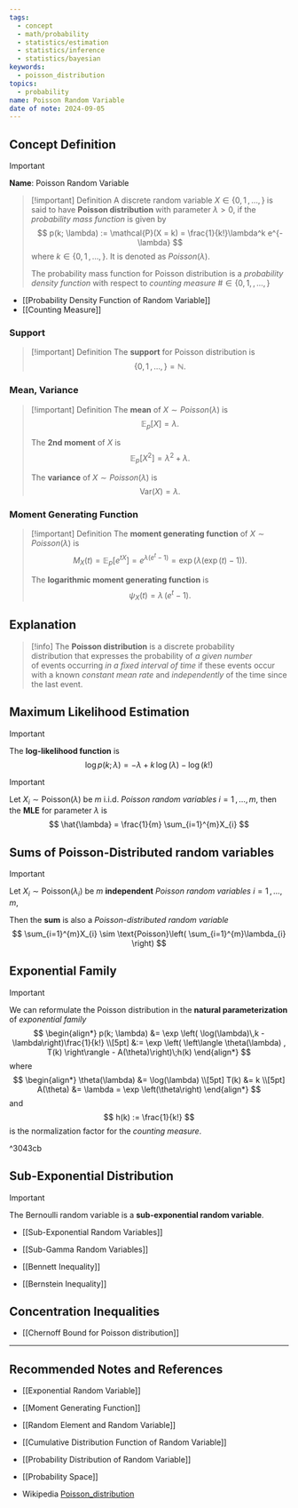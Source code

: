 ```yaml
---
tags:
  - concept
  - math/probability
  - statistics/estimation
  - statistics/inference
  - statistics/bayesian
keywords:
  - poisson_distribution
topics:
  - probability
name: Poisson Random Variable
date of note: 2024-09-05
---
```


## Concept Definition

>[!important]
>**Name**: Poisson Random Variable

>[!important] Definition
>A discrete random variable $X \in \{ 0, 1\,{,}\ldots{,}\, \}$ is said to have **Poisson distribution** with parameter $\lambda >0$, if the *probability mass function* is given by
>$$
>p(k; \lambda) := \mathcal{P}(X = k) =  \frac{1}{k!}\lambda^k e^{-\lambda}
>$$
>where $k \in \{ 0,1 \,{,}\ldots{,}\, \}.$ It is denoted as $Poisson(\lambda).$
>
>The probability mass function for Poisson distribution is a *probability density function* with respect to *counting measure* $\# \in \{0, 1, \,{,}\ldots{,}\, \}$

- [[Probability Density Function of Random Variable]]
- [[Counting Measure]]

### Support

>[!important] Definition
>The **support** for Poisson distribution is $$\{ 0,1 \,{,}\ldots{,}\, \} = \mathbb{N}.$$

### Mean, Variance

>[!important] Definition
>The **mean** of $X \sim Poisson(\lambda)$ is $$\mathbb{E}_{ p }\left[  X \right] = \lambda.$$
>
>The **2nd moment** of $X$ is $$\mathbb{E}_{ p }\left[  X^2 \right] = \lambda^2 + \lambda.$$
>
>The **variance** of $X \sim Poisson(\lambda)$ is $$\text{Var}(X) = \lambda.$$


### Moment Generating Function

>[!important] Definition
>The **moment generating function** of $X \sim Poisson(\lambda)$ is 
>$$
>M_{X}(t) = \mathbb{E}_{ p }\left[  e^{t X} \right] = e^{\lambda (e^{t} - 1)} = \exp \left(\lambda \left(\exp(t) - 1\right)\right).
>$$
>
>The **logarithmic moment generating function** is $$\psi_{X}(t) = \lambda\,(e^{t} - 1).$$



## Explanation

>[!info]
>The **Poisson distribution** is a discrete probability distribution that expresses the probability of *a given number* of events occurring *in a fixed interval of time* if these events occur with a known *constant mean rate* and *independently* of the time since the last event.




## Maximum Likelihood Estimation


>[!important] 
>The **log-likelihood function** is
>$$
>\log p(k; \lambda) = -\lambda + k\,\log(\lambda) - \log(k!)
>$$

>[!important] 
>Let $X_{i} \sim \text{Poisson}(\lambda)$ be $m$ i.i.d. *Poisson random variables* $i=1\,{,}\ldots{,} m,$ then the **MLE** for parameter $\lambda$ is
>$$
>\hat{\lambda} = \frac{1}{m} \sum_{i=1}^{m}X_{i}
>$$


## Sums of Poisson-Distributed random variables

>[!important] 
>Let $X_{i} \sim \text{Poisson}(\lambda_{i})$ be $m$ **independent** *Poisson random variables* $i=1\,{,}\ldots{,} m,$
>
>Then the **sum** is also a *Poisson-distributed random variable* 
>$$
>\sum_{i=1}^{m}X_{i} \sim \text{Poisson}\left( \sum_{i=1}^{m}\lambda_{i} \right)
>$$


## Exponential Family

>[!important] 
>We can reformulate the Poisson distribution in the **natural parameterization** of *exponential family*
>$$
>\begin{align*}
> p(k; \lambda) &= \exp \left( \log(\lambda)\,k -\lambda\right)\frac{1}{k!} \\[5pt]
> &:= \exp \left( \left\langle \theta(\lambda) , T(k) \right\rangle  - A(\theta)\right)\;h(k)
>\end{align*}
>$$
>where
>$$
>\begin{align*}
>\theta(\lambda) &= \log(\lambda)  \\[5pt]
>T(k) &= k  \\[5pt]
>A(\theta) &= \lambda = \exp \left(\theta\right)
>\end{align*}
>$$
>and
>$$
>h(k) :=  \frac{1}{k!}
>$$
>is the normalization factor for the *counting measure*.

^3043cb


## Sub-Exponential Distribution

>[!important]
>The Bernoulli random variable is a **sub-exponential random variable**. 

- [[Sub-Exponential Random Variables]]
- [[Sub-Gamma Random Variables]]

- [[Bennett Inequality]]
- [[Bernstein Inequality]]



## Concentration Inequalities 

- [[Chernoff Bound for Poisson distribution]]




-----------
##  Recommended Notes and References



- [[Exponential Random Variable]]

- [[Moment Generating Function]]
- [[Random Element and Random Variable]]
- [[Cumulative Distribution Function of Random Variable]]
- [[Probability Distribution of Random Variable]]
- [[Probability Space]]
- Wikipedia [Poisson_distribution](https://en.wikipedia.org/wiki/Poisson_distribution)